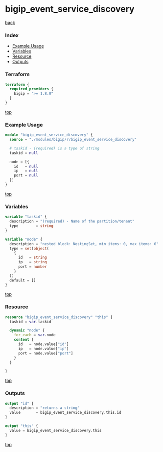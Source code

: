 # bigip_event_service_discovery

[back](../bigip.md)

### Index

- [Example Usage](#example-usage)
- [Variables](#variables)
- [Resource](#resource)
- [Outputs](#outputs)

### Terraform

```terraform
terraform {
  required_providers {
    bigip = ">= 1.8.0"
  }
}
```

[top](#index)

### Example Usage

```terraform
module "bigip_event_service_discovery" {
  source = "./modules/bigip/r/bigip_event_service_discovery"

  # taskid - (required) is a type of string
  taskid = null

  node = [{
    id   = null
    ip   = null
    port = null
  }]
}
```

[top](#index)

### Variables

```terraform
variable "taskid" {
  description = "(required) - Name of the partition/tenant"
  type        = string
}

variable "node" {
  description = "nested block: NestingSet, min items: 0, max items: 0"
  type = set(object(
    {
      id   = string
      ip   = string
      port = number
    }
  ))
  default = []
}
```

[top](#index)

### Resource

```terraform
resource "bigip_event_service_discovery" "this" {
  taskid = var.taskid

  dynamic "node" {
    for_each = var.node
    content {
      id   = node.value["id"]
      ip   = node.value["ip"]
      port = node.value["port"]
    }
  }

}
```

[top](#index)

### Outputs

```terraform
output "id" {
  description = "returns a string"
  value       = bigip_event_service_discovery.this.id
}

output "this" {
  value = bigip_event_service_discovery.this
}
```

[top](#index)